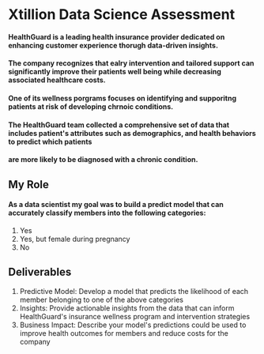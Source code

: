 # Xtillion Data Science Assessment

#### HealthGuard is a leading health insurance provider dedicated on enhancing customer experience thorugh data-driven insights. 
#### The company recognizes that ealry intervention and tailored support can significantly improve their patients well being while decreasing associated healthcare costs. 
#### One of its wellness porgrams focuses on identifying and supporitng patients at risk of developing chrnoic conditions. 
#### The HealthGuard team collected a comprehensive set of data that includes patient's attributes such as demographics, and health behaviors to predict which patients 
#### are more likely to be diagnosed with a chronic condition. 

## My Role
#### As a data scientist my goal was to build a predict model that can accurately classify members into the following categories: 
1. Yes
2. Yes, but female during pregnancy
3. No

## Deliverables
1. Predictive Model: Develop a model that predicts the likelihood of each member belonging to one of the above categories
2. Insights: Provide actionable insights from the data that can inform HealthGuard's insurance wellness program and intervention strategies
3. Business Impact: Describe your model's predictions could be used to improve health outcomes for members and reduce costs for the company
